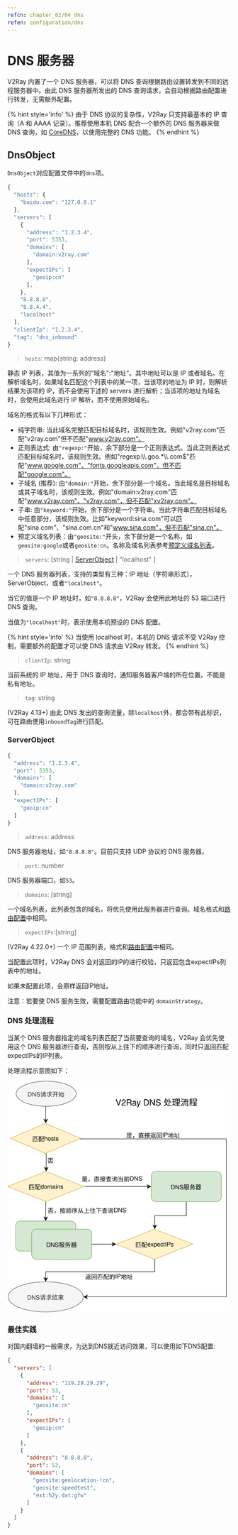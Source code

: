 ```yaml
---
refcn: chapter_02/04_dns
refen: configuration/dns
---
```


# DNS 服务器

V2Ray 内置了一个 DNS 服务器，可以将 DNS 查询根据路由设置转发到不同的远程服务器中。由此 DNS 服务器所发出的 DNS 查询请求，会自动根据路由配置进行转发，无需额外配置。

{% hint style='info' %}
由于 DNS 协议的复杂性，V2Ray 只支持最基本的 IP 查询（A 和 AAAA 记录）。推荐使用本机 DNS 配合一个额外的 DNS 服务器来做 DNS 查询，如 [CoreDNS](https://coredns.io/)，以使用完整的 DNS 功能。
{% endhint %}

## DnsObject

`DnsObject`对应配置文件中的`dns`项。

```javascript
{
  "hosts": {
    "baidu.com": "127.0.0.1"
  },
  "servers": [
    {
      "address": "1.2.3.4",
      "port": 5353,
      "domains": [
        "domain:v2ray.com"
      ],
      "expectIPs": [
        "geoip:cn"
      ],
    },
    "8.8.8.8",
    "8.8.4.4",
    "localhost"
  ],
  "clientIp": "1.2.3.4",
  "tag": "dns_inbound"
}
```

> `hosts`: map{string: address}

静态 IP 列表，其值为一系列的"域名":"地址"。其中地址可以是 IP 或者域名。在解析域名时，如果域名匹配这个列表中的某一项，当该项的地址为 IP 时，则解析结果为该项的 IP，而不会使用下述的 servers 进行解析；当该项的地址为域名时，会使用此域名进行 IP 解析，而不使用原始域名。

域名的格式有以下几种形式：

* 纯字符串: 当此域名完整匹配目标域名时，该规则生效。例如"v2ray.com"匹配"v2ray.com"但不匹配"www.v2ray.com"。
* 正则表达式: 由`"regexp:"`开始，余下部分是一个正则表达式。当此正则表达式匹配目标域名时，该规则生效。例如"regexp:\\\\.goo.*\\\\.com$"匹配"www.google.com"、"fonts.googleapis.com"，但不匹配"google.com"。
* 子域名 (推荐): 由`"domain:"`开始，余下部分是一个域名。当此域名是目标域名或其子域名时，该规则生效。例如"domain:v2ray.com"匹配"www.v2ray.com"、"v2ray.com"，但不匹配"xv2ray.com"。
* 子串: 由`"keyword:"`开始，余下部分是一个字符串。当此字符串匹配目标域名中任意部分，该规则生效。比如"keyword:sina.com"可以匹配"sina.com"、"sina.com.cn"和"www.sina.com"，但不匹配"sina.cn"。
* 预定义域名列表：由`"geosite:"`开头，余下部分是一个名称，如`geosite:google`或者`geosite:cn`。名称及域名列表参考[预定义域名列表](03_routing.md#dlc)。

> `servers`: \[string | [ServerObject](#serverobject) | "localhost" \]

一个 DNS 服务器列表，支持的类型有三种：IP 地址（字符串形式），ServerObject，或者`"localhost"`。

当它的值是一个 IP 地址时，如`"8.8.8.8"`，V2Ray 会使用此地址的 53 端口进行 DNS 查询。

当值为`"localhost"`时，表示使用本机预设的 DNS 配置。

{% hint style='info' %}
当使用 localhost 时，本机的 DNS 请求不受 V2Ray 控制，需要额外的配置才可以使 DNS 请求由 V2Ray 转发。
{% endhint %}

> `clientIp`: string

当前系统的 IP 地址，用于 DNS 查询时，通知服务器客户端的所在位置。不能是私有地址。

> `tag`: string

(V2Ray 4.13+) 由此 DNS 发出的查询流量，除`localhost`外，都会带有此标识，可在路由使用`inboundTag`进行匹配。

### ServerObject

```javascript
{
  "address": "1.2.3.4",
  "port": 5353,
  "domains": [
    "domain:v2ray.com"
  ],
  "expectIPs": [
    "geoip:cn"
  ]
}
```

> `address`: address

DNS 服务器地址，如`"8.8.8.8"`。目前只支持 UDP 协议的 DNS 服务器。

> `port`: number

DNS 服务器端口，如`53`。

> `domains`: \[string\]

一个域名列表，此列表包含的域名，将优先使用此服务器进行查询。域名格式和[路由配置](03_routing.md#ruleobject)中相同。

> `expectIPs`:\[string\]

(V2Ray 4.22.0+) 一个 IP 范围列表，格式和[路由配置](03_routing.md#ruleobject)中相同。

当配置此项时，V2Ray DNS 会对返回的IP的进行校验，只返回包含expectIPs列表中的地址。

如果未配置此项，会原样返回IP地址。

注意：若要使 DNS 服务生效，需要配置路由功能中的 `domainStrategy`。

### DNS 处理流程

当某个 DNS 服务器指定的域名列表匹配了当前要查询的域名，V2Ray 会优先使用这个 DNS 服务器进行查询，否则按从上往下的顺序进行查询，同时只返回匹配expectIPs的IP列表。

处理流程示意图如下：

![](/resources/dns_flowchart.svg)

### 最佳实践

对国内翻墙的一般需求，为达到DNS就近访问效果，可以使用如下DNS配置:

```json
{
  "servers": [
    {
      "address": "119.29.29.29",
      "port": 53,
      "domains": [
        "geosite:cn"
      ],
      "expectIPs": [
        "geoip:cn"
      ]
    },
    {
      "address": "8.8.8.8",
      "port": 53,
      "domains": [
        "geosite:geolocation-!cn",
        "geosite:speedtest",
        "ext:h2y.dat:gfw"
      ]
    }
  ]
}
```
